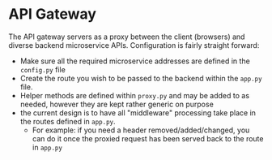 # API Gateway
The API gateway servers as a proxy between the client (browsers) and diverse backend microservice APIs.
Configuration is fairly straight forward:
* Make sure all the required microservice addresses are defined in the `config.py` file
* Create the route you wish to be passed to the backend within the `app.py` file. 
* Helper methods are defined within `proxy.py` and may be added to as needed, however they are kept rather generic on purpose
* the current design is to have all "middleware" processing take place in the routes defined in `app.py`.
  - For example: if you need a header removed/added/changed, you can do it once the proxied request has been served back to the route in `app.py`
